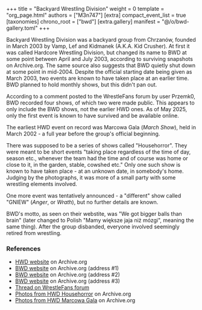 +++
title = "Backyard Wrestling Division"
weight = 0
template = "org_page.html"
authors = ["M3n747"]
[extra]
compact_event_list = true
[taxonomies]
chrono_root = ["bwd"]
[extra.gallery]
manifest = "@/o/bwd-gallery.toml"
+++

Backyard Wrestling Division was a backyard group from Chrzanów, founded in March 2003 by Vamp, Lef and Kidmanek (A.K.A. Kid Crusher). At first it was called Hardcore Wrestling Division, but changed its name to BWD at some point between April and July 2003, according to surviving snapshots on Archive.org. The same source also suggests that BWD quietly shut down at some point in mid-2004. Despite the official starting date being given as March 2003, two events are known to have taken place at an earlier time. BWD planned to hold monthly shows, but this didn't pan out.

According to a comment posted to the WrestleFans forum by user Przemk0, BWD recorded four shows, of which two were made public. This appears to only include the BWD shows, not the earlier HWD ones.
As of May 2025, only the first event is known to have survived and be available online.

The earliest HWD event on record was Marcowa Gala (_March Show_), held in March 2002 - a full year before the group's official beginning.

There was supposed to be a series of shows called "Househorror". They were meant to be short events "taking place regardless of the time of day, season etc., whenever the team had the time and of course was home or close to it, in the garden, stable, cowshed etc." Only one such show is known to have taken place - at an unknown date, in somebody's home. Judging by the photographs, it was more of a small party with some wrestling elements involved.

One more event was tentatively announced - a "different" show called "GNIEW" (_Anger_, or _Wrath_), but no further details are known.

BWD's motto, as seen on their webstite, was "We got bigger balls than brain" (later changed to Polish "Mamy większe jaja niż mózgi", meaning the same thing). After the group disbanded, everyone involved seemingly retired from wrestling.

### References

* [HWD website](https://web.archive.org/web/20030409055314/http://www.hwd.friko.pl:80/home.html) on Archive.org
* [BWD website](https://web.archive.org/web/20041207212950/http://backyard.50free.org/home.html) on Archive.org (address #1)
* [BWD website](https://web.archive.org/web/20051213221301/http://www.bwd.glt.pl/) on Archive.org (address #2)
* [BWD website](https://web.archive.org/web/20070217201425/http://bwd.piwko.pl/home.html) on Archive.org (address #3)
* [Thread on WrestleFans forum](https://wrestlefans.pl/forum/viewtopic.php?f=59&t=1041)
* [Photos from HWD Househorror](https://web.archive.org/web/20031101044824fw_/http://bwd.piwko.pl/hh02.html) on Archive.org
* [Photos from HWD Marcowa Gala](https://web.archive.org/web/20031101045343fw_/http://bwd.piwko.pl/mg02.html) on Archive.org
